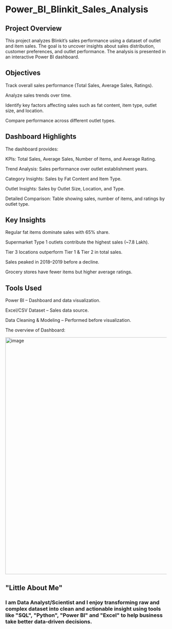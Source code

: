 # Power_BI_Blinkit_Sales_Analysis
## Project Overview

This project analyzes Blinkit’s sales performance using a dataset of outlet and item sales. The goal is to uncover insights about sales distribution, customer preferences, and outlet performance. The analysis is presented in an interactive Power BI dashboard.

## Objectives

Track overall sales performance (Total Sales, Average Sales, Ratings).

Analyze sales trends over time.

Identify key factors affecting sales such as fat content, item type, outlet size, and location.

Compare performance across different outlet types.

## Dashboard Highlights

The dashboard provides:

KPIs: Total Sales, Average Sales, Number of Items, and Average Rating.

Trend Analysis: Sales performance over outlet establishment years.

Category Insights: Sales by Fat Content and Item Type.

Outlet Insights: Sales by Outlet Size, Location, and Type.

Detailed Comparison: Table showing sales, number of items, and ratings by outlet type.

## Key Insights

Regular fat items dominate sales with 65% share.

Supermarket Type 1 outlets contribute the highest sales (~7.8 Lakh).

Tier 3 locations outperform Tier 1 & Tier 2 in total sales.

Sales peaked in 2018–2019 before a decline.

Grocery stores have fewer items but higher average ratings.

## Tools Used

Power BI – Dashboard and data visualization.

Excel/CSV Dataset – Sales data source.

Data Cleaning & Modeling – Performed before visualization.

The overview of Dashboard:


<img width="1331" height="741" alt="image" src="https://github.com/user-attachments/assets/de3ed966-fccd-4cf6-8bb1-f9b8f356e568" />


## "Little About Me"
### I am Data Analyst/Scientist and I enjoy transforming raw and complex dataset into clean and actionable insight using tools like "SQL", "Python", "Power BI" and "Excel" to help business take better data-driven   decisions.
